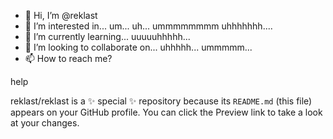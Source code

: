 - 👋 Hi, I’m @reklast
- 👀 I’m interested in... um... uh... ummmmmmmm uhhhhhhh....
- 🌱 I’m currently learning... uuuuuhhhhh...
- 💞️ I’m looking to collaborate on...  uhhhhh... ummmmm...
- 📫 How to reach me?

help


reklast/reklast is a ✨ special ✨ repository because its `README.md` (this file) appears on your GitHub profile.
You can click the Preview link to take a look at your changes.
